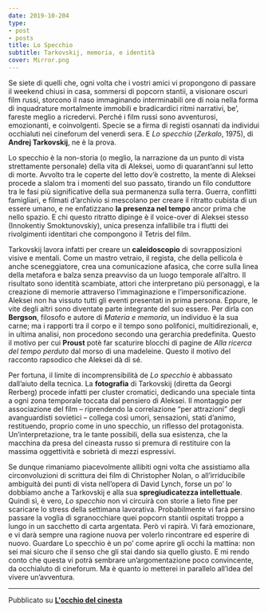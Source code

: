 ```yaml
---
date: 2019-10-204
type:
- post
- posts
title: Lo Specchio
subtitle: Tarkovskij, memoria, e identità
cover: Mirror.png
---
```


Se siete di quelli che, ogni volta che i vostri amici vi propongono di passare il weekend chiusi in casa, sommersi di popcorn stantii, a visionare oscuri film russi, storcono il naso immaginando interminabili ore di noia nella forma di inquadrature mortalmente immobili e bradicardici ritmi narrativi, be’, fareste meglio a ricredervi. Perché i film russi sono avventurosi, emozionanti, e coinvolgenti. Specie se a firma di registi osannati da individui occhialuti nei cineforum del venerdì sera. E *Lo specchio* (*Zerkalo*, 1975), di **Andrej Tarkovskij**, ne è la prova.

Lo specchio è la non-storia (o meglio, la narrazione da un punto di vista strettamente personale) della vita di Aleksei, uomo di quarant’anni sul letto di morte. Avvolto tra le coperte del letto dov’è costretto, la mente di Aleksei procede a slalom tra i momenti del suo passato, tirando un filo conduttore tra le fasi più significative della sua permanenza sulla terra. Guerra, conflitti famigliari, e filmati d’archivio si mescolano per creare il ritratto cubista di un essere umano, e ne enfatizzano **la presenza nel tempo** ancor prima che nello spazio. E chi questo ritratto dipinge è il voice-over di Aleksei stesso (Innokentiy Smoktunovskiy), unica presenza infallibile tra i flutti dei rivolgimenti identitari che compongono il Tetris del film.

Tarkovskij lavora infatti per creare un **caleidoscopio** di sovrapposizioni visive e mentali. Come un mastro vetraio, il regista, che della pellicola è anche sceneggiatore, crea una comunicazione afasica, che corre sulla linea della metafora e balza senza preavviso da un luogo temporale all’altro. Il risultato sono identità scambiate, attori che interpretano più personaggi, e la creazione di memorie attraverso l’immaginazione e l’impersonificazione. Aleksei non ha vissuto tutti gli eventi presentati in prima persona. Eppure, le vite degli altri sono diventate parte integrante del suo essere. Per dirla con **Bergson**, filosofo e autore di *Materia e memoria*, un individuo è la sua carne; ma i rapporti tra il corpo e il tempo sono polifonici, multidirezionali, e, in ultima analisi, non procedono secondo una gerarchia predefinita. Questo il motivo per cui **Proust** potè far scaturire blocchi di pagine de *Alla ricerca del tempo perduto* dal morso di una madeleine. Questo il motivo del racconto rapsodico che Aleksei dà di sé.

Per fortuna, il limite di incomprensibilità de *Lo specchio* è abbassato dall’aiuto della tecnica. La **fotografia** di Tarkovskij (diretta da Georgi Rerberg) procede infatti per cluster cromatici, dedicando una speciale tinta a ogni zona temporale toccata dal pensiero di Aleksei. Il montaggio per associazione del film – riprendendo la correlazione “per attrazioni” degli avanguardisti sovietici – collega così umori, sensazioni, stati d’animo, restituendo, proprio come in uno specchio, un riflesso del protagonista. Un’interpretazione, tra le tante possibili, della sua esistenza, che la macchina da presa del cineasta russo si premura di restituire con la massima oggettività e sobrietà di mezzi espressivi.

Se dunque rimaniamo piacevolmente allibiti ogni volta che assistiamo alla circonvoluzioni di scrittura dei film di Christopher Nolan, o all’irriducibile ambiguità dei punti di vista nell’opera di David Lynch, forse un po’ lo dobbiamo anche a Tarkovskij e alla sua **spregiudicatezza intellettuale**. Quindi sì, è vero, *Lo specchio* non vi circuirà con storie a lieto fine per scaricare lo stress della settimana lavorativa. Probabilmente vi farà persino passare la voglia di sgranocchiare quei popcorn stantii ospitati troppo a lungo in un sacchetto di carta argentata. Però vi rapirà. Vi farà emozionare, e vi darà sempre una ragione nuova per volerlo rincontrare ed esperire di nuovo. Guardare Lo specchio è un po’ come aprire gli occhi la mattina: non sei mai sicuro che il senso che gli stai dando sia quello giusto. E mi rendo conto che questa vi potrà sembrare un’argomentazione poco convincente, da occhialuto di cineforum. Ma è quanto io metterei in parallelo all’idea del vivere un’avventura.

---
Pubblicato su **[L'occhio del cinesta](locchiodelcineasta.com)**
